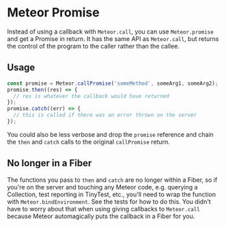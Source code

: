 # Meteor Promise
Instead of using a callback with `Meteor.call`, you can use `Meteor.promise` and get a Promise in return. It has the same API as `Meteor.call`, but returns the control of the program to the caller rather than the callee.

## Usage
```js
const promise = Meteor.callPromise('someMethod', someArg1, someArg2);
promise.then((res) => {
  // res is whatever the callback would have returned
});
promise.catch((err) => {
  // this is called if there was an error thrown on the server
});

```

You could also be less verbose and drop the `promise` reference and chain the `then` and `catch` calls to the original `callPromise` return.

## No longer in a Fiber
The functions you pass to `then` and `catch` are no longer within a Fiber, so if you're on the server and touching any Meteor code, e.g. querying a Collection, test reporting in TinyTest, etc., you'll need to wrap the function with `Meteor.bindEnvironment`. See the tests for how to do this. You didn't have to worry about that when using giving callbacks to `Meteor.call` because Meteor automagically puts the callback in a Fiber for you.